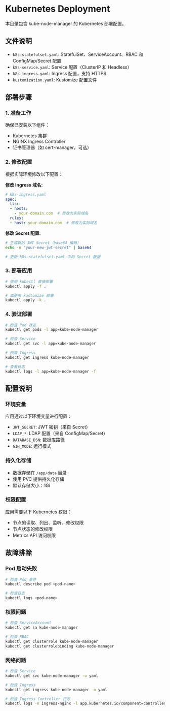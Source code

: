 # Kubernetes Deployment

本目录包含 kube-node-manager 的 Kubernetes 部署配置。

## 文件说明

- `k8s-statefulset.yaml`: StatefulSet、ServiceAccount、RBAC 和 ConfigMap/Secret 配置
- `k8s-service.yaml`: Service 配置（ClusterIP 和 Headless）  
- `k8s-ingress.yaml`: Ingress 配置，支持 HTTPS
- `kustomization.yaml`: Kustomize 配置文件

## 部署步骤

### 1. 准备工作

确保已安装以下组件：
- Kubernetes 集群
- NGINX Ingress Controller
- 证书管理器（如 cert-manager，可选）

### 2. 修改配置

根据实际环境修改以下配置：

**修改 Ingress 域名:**
```yaml
# k8s-ingress.yaml
spec:
  tls:
  - hosts:
    - your-domain.com  # 修改为实际域名
  rules:
  - host: your-domain.com  # 修改为实际域名
```

**修改 Secret 配置:**
```bash
# 生成新的 JWT Secret（base64 编码）
echo -n "your-new-jwt-secret" | base64

# 更新 k8s-statefulset.yaml 中的 Secret 数据
```

### 3. 部署应用

```bash
# 使用 kubectl 直接部署
kubectl apply -f .

# 或使用 kustomize 部署
kubectl apply -k .
```

### 4. 验证部署

```bash
# 检查 Pod 状态
kubectl get pods -l app=kube-node-manager

# 检查 Service
kubectl get svc -l app=kube-node-manager

# 检查 Ingress
kubectl get ingress kube-node-manager

# 查看日志
kubectl logs -l app=kube-node-manager -f
```

## 配置说明

### 环境变量

应用通过以下环境变量进行配置：

- `JWT_SECRET`: JWT 密钥（来自 Secret）
- `LDAP_*`: LDAP 配置（来自 ConfigMap/Secret）
- `DATABASE_DSN`: 数据库路径
- `GIN_MODE`: 运行模式

### 持久化存储

- 数据存储在 `/app/data` 目录
- 使用 PVC 提供持久化存储
- 默认存储大小：1Gi

### 权限配置

应用需要以下 Kubernetes 权限：
- 节点的读取、列出、监听、修改权限
- 节点状态的修改权限
- Metrics API 访问权限

## 故障排除

### Pod 启动失败

```bash
# 检查 Pod 事件
kubectl describe pod <pod-name>

# 检查日志
kubectl logs <pod-name>
```

### 权限问题

```bash
# 检查 ServiceAccount
kubectl get sa kube-node-manager

# 检查 RBAC
kubectl get clusterrole kube-node-manager
kubectl get clusterrolebinding kube-node-manager
```

### 网络问题

```bash
# 检查 Service
kubectl get svc kube-node-manager -o yaml

# 检查 Ingress
kubectl get ingress kube-node-manager -o yaml

# 检查 Ingress Controller 日志
kubectl logs -n ingress-nginx -l app.kubernetes.io/component=controller
```